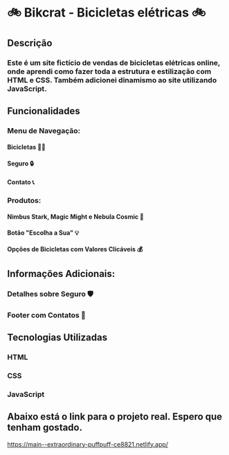 # 🚲 Bikcrat - Bicicletas elétricas 🚲

## Descrição

### Este é um site fictício de vendas de bicicletas elétricas online, onde aprendi como fazer toda a estrutura e estilização com HTML e CSS. Também adicionei dinamismo ao site utilizando JavaScript.

## Funcionalidades
### Menu de Navegação:
#### Bicicletas 🚴‍♂️
#### Seguro 🔒
#### Contato 📞

### Produtos:
#### Nimbus Stark, Magic Might e Nebula Cosmic 🛒
#### Botão "Escolha a Sua" 💡
#### Opções de Bicicletas com Valores Clicáveis 💰

## Informações Adicionais:
### Detalhes sobre Seguro 🛡️
### Footer com Contatos 📧

## Tecnologias Utilizadas
### HTML
### CSS
### JavaScript

## Abaixo está o link para o projeto real. Espero que tenham gostado. 
https://main--extraordinary-puffpuff-ce8821.netlify.app/

